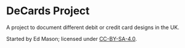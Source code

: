 # DeCards Project
A project to document different debit or credit card designs in the UK.

Started by Ed Mason; licensed under [CC-BY-SA-4.0](LICENSE).
